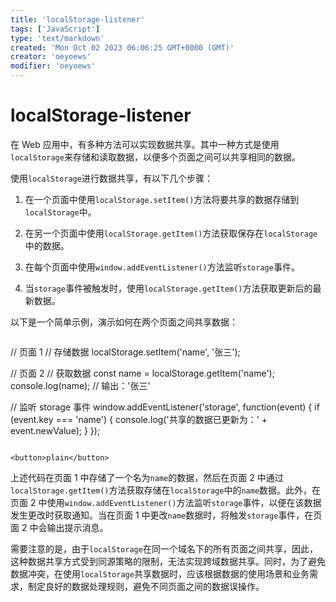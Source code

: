```yaml
---
title: 'localStorage-listener'
tags: ['JavaScript']
type: 'text/markdown'
created: 'Mon Oct 02 2023 06:06:25 GMT+0000 (GMT)'
creator: 'oeyoews'
modifier: 'oeyoews'
---
```


# localStorage-listener

在 Web 应用中，有多种方法可以实现数据共享。其中一种方式是使用`localStorage`来存储和读取数据，以便多个页面之间可以共享相同的数据。

使用`localStorage`进行数据共享，有以下几个步骤：

1. 在一个页面中使用`localStorage.setItem()`方法将要共享的数据存储到`localStorage`中。

1. 在另一个页面中使用`localStorage.getItem()`方法获取保存在`localStorage`中的数据。

1. 在每个页面中使用`window.addEventListener()`方法监听`storage`事件。

1. 当`storage`事件被触发时，使用`localStorage.getItem()`方法获取更新后的最新数据。

以下是一个简单示例，演示如何在两个页面之间共享数据：

```
```
// 页面 1
// 存储数据
localStorage.setItem('name', '张三');

// 页面 2
// 获取数据
const name = localStorage.getItem('name');
console.log(name); // 输出：'张三'

// 监听 storage 事件
window.addEventListener('storage', function(event) {
  if (event.key === 'name') {
    console.log('共享的数据已更新为：' + event.newValue);
  }
});
```

<button>plain</button>
```

上述代码在页面 1 中存储了一个名为`name`的数据，然后在页面 2 中通过`localStorage.getItem()`方法获取存储在`localStorage`中的`name`数据。此外，在页面 2 中使用`window.addEventListener()`方法监听`storage`事件，以便在该数据发生更改时获取通知。当在页面 1 中更改`name`数据时，将触发`storage`事件，在页面 2 中会输出提示消息。

需要注意的是，由于`localStorage`在同一个域名下的所有页面之间共享，因此，这种数据共享方式受到同源策略的限制，无法实现跨域数据共享。同时，为了避免数据冲突，在使用`localStorage`共享数据时，应该根据数据的使用场景和业务需求，制定良好的数据处理规则，避免不同页面之间的数据误操作。
